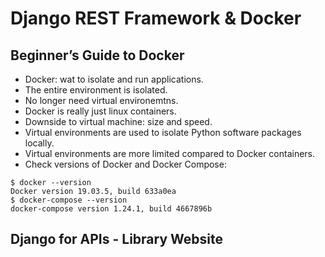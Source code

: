 # Django REST Framework & Docker

## Beginner’s Guide to Docker
- Docker: wat to isolate and run applications.
- The entire environment is isolated. 
- No longer need virtual environemtns. 
- Docker is really just linux containers. 
- Downside to virtual machine: size and speed.
- Virtual environments are used to isolate Python software packages locally.
- Virtual environments are more limited compared to Docker containers.
- Check versions of Docker and Docker Compose:
```
$ docker --version
Docker version 19.03.5, build 633a0ea
$ docker-compose --version
docker-compose version 1.24.1, build 4667896b
```










## Django for APIs - Library Website

